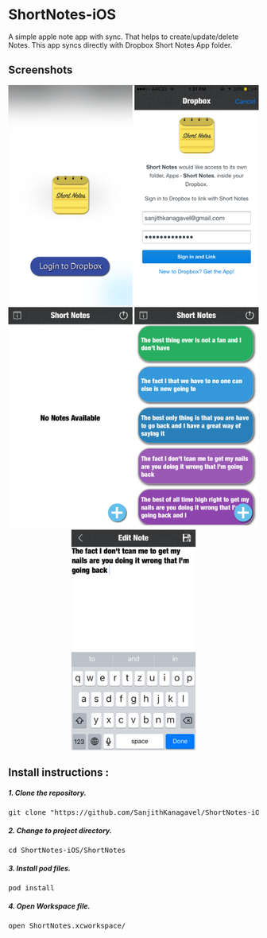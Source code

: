 # ShortNotes-iOS

A simple apple note app with sync. That helps to create/update/delete Notes. This app syncs directly with Dropbox Short Notes App folder.

## Screenshots

<p align="center">
<img src="https://github.com/SanjithKanagavel/ShortNotes-iOS/blob/master/ShortNotes/Raw%20Images/Screenshots%20-%20iPhone/IMG_3743.PNG" width="250px"/>
<img src="https://github.com/SanjithKanagavel/ShortNotes-iOS/blob/master/ShortNotes/Raw%20Images/Screenshots%20-%20iPhone/IMG_3739.PNG" width="250px"/>
<img src="https://github.com/SanjithKanagavel/ShortNotes-iOS/blob/master/ShortNotes/Raw%20Images/Screenshots%20-%20iPhone/IMG_3740.PNG" width="250px"/>
<img src="https://github.com/SanjithKanagavel/ShortNotes-iOS/blob/master/ShortNotes/Raw%20Images/Screenshots%20-%20iPhone/IMG_3741.PNG" width="250px"/>
<img src="https://github.com/SanjithKanagavel/ShortNotes-iOS/blob/master/ShortNotes/Raw%20Images/Screenshots%20-%20iPhone/IMG_3742.PNG" width="250px"/>
</p>

## Install instructions : 

##### 1. Clone the repository.
<pre>git clone "https://github.com/SanjithKanagavel/ShortNotes-iOS.git"</pre>

##### 2. Change to project directory.
<pre>cd ShortNotes-iOS/ShortNotes</pre>

##### 3. Install pod files.
<pre>pod install</pre>

##### 4. Open Workspace file.
<pre>open ShortNotes.xcworkspace/</pre>

